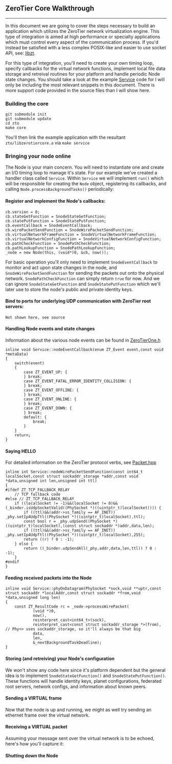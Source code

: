 ## ZeroTier Core Walkthrough
***

In this document we are going to cover the steps necessary to build an application which utilizes the ZeroTier network virtualization engine. This type of integration is aimed at high performance or specialty applications which must control every aspect of the communication process. If you'd instead be satisfied with a less complex POSIX-like and easier to use socket API, see: [libzt](https://github.com/zerotier/libzt).

For this type of integration, you'll need to create your own timing loop, specify callbacks for the virtual network functions, implement local file data storage and retreival routines for your platform and handle periodic Node state changes. You should take a look at the example [Service](Service.cpp) code for I will only be including the most relevant snippets in this document. There is more support code provided in the source files than I will show here.

### Building the core

```
git submodule init
git submodule update
cd zto
make core
```

You'll then link the example application with the resultant `zto/libzerotiercore.a` via `make service`

### Bringing your node online

The Node is your main concern. You will need to instantiate one and create an I/O timing loop to manage it's state. For our example we've created a handler class called `Service`. Within `Service` we will implement `run()` which will be responsible for creating the `Node` object, registering its callbacks, and calling `Node.processBackgroundTasks()` periodically:

#### Register and implement the Node's callbacks:

```
cb.version = 0;
cb.stateGetFunction = SnodeStateGetFunction;
cb.statePutFunction = SnodeStatePutFunction;
cb.eventCallback = SnodeEventCallback;
cb.wirePacketSendFunction = SnodeWirePacketSendFunction;
cb.virtualNetworkFrameFunction = SnodeVirtualNetworkFrameFunction;
cb.virtualNetworkConfigFunction = SnodeVirtualNetworkConfigFunction;
cb.pathCheckFunction = SnodePathCheckFunction;
cb.pathLookupFunction = SnodePathLookupFunction;
_node = new Node(this, (void*)0, &cb, now());
```

For basic operation you'll only need to implement `SnodeEventCallback` to monitor and act upon state changes in the node, and `SnodeWirePacketSendFunction` for sending the packets out onto the physical network. `SnodePathCheckFunction` can simply return `true` for now. And we can ignore `SnodeStateGetFunction` and `SnodeStatePutFunction` which we'll later use to store the node's public and private identity keys.

#### Bind to ports for underlying UDP communication with ZeroTier root servers:

```
Not shown here, see source
```

#### Handling Node events and state changes

Information about the various node events can be found in [ZeroTierOne.h](zto/include/ZeroTierOne.h)

```
inline void Service::nodeEventCallback(enum ZT_Event event,const void *metaData)
{
	switch(event)
	{
		case ZT_EVENT_UP: {
		} break;
		case ZT_EVENT_FATAL_ERROR_IDENTITY_COLLISION: {
		} break;
		case ZT_EVENT_OFFLINE: {
		} break;
		case ZT_EVENT_ONLINE: {
		} break;
		case ZT_EVENT_DOWN: {
		} break;
		default: {
			break;
		}
	}
	return;
}
```

#### Saying HELLO

For detailed information on the ZeroTier protocol verbs, see [Packet.hpp]()

```
inline int Service::nodeWirePacketSendFunction(const int64_t localSocket,const struct sockaddr_storage *addr,const void *data,unsigned int len,unsigned int ttl)
{
#ifdef ZT_TCP_FALLBACK_RELAY
	// TCP fallback code
#else // ZT_TCP_FALLBACK_RELAY
	if ((localSocket != -1)&&(localSocket != 0)&&(_binder.isUdpSocketValid((PhySocket *)((uintptr_t)localSocket)))) {
		if ((ttl)&&(addr->ss_family == AF_INET)) _phy.setIp4UdpTtl((PhySocket *)((uintptr_t)localSocket),ttl);
		const bool r = _phy.udpSend((PhySocket *)((uintptr_t)localSocket),(const struct sockaddr *)addr,data,len);
		if ((ttl)&&(addr->ss_family == AF_INET)) _phy.setIp4UdpTtl((PhySocket *)((uintptr_t)localSocket),255);
		return ((r) ? 0 : -1);
	} else {
		return ((_binder.udpSendAll(_phy,addr,data,len,ttl)) ? 0 : -1);
	}
#endif
}
```

#### Feeding received packets into the Node

```
inline void Service::phyOnDatagram(PhySocket *sock,void **uptr,const struct sockaddr *localAddr,const struct sockaddr *from,void *data,unsigned long len)
{
	const ZT_ResultCode rc = _node->processWirePacket(
			(void *)0,
			now(),
			reinterpret_cast<int64_t>(sock),
			reinterpret_cast<const struct sockaddr_storage *>(from), // Phy<> uses sockaddr_storage, so it'll always be that big
			data,
			len,
			&_nextBackgroundTaskDeadline);
}
```

#### Storing (and retreiving) your Node's configuration 

We won't show any code here since it's platform dependent but the general idea is to implement `SnodeStateGetFunction()` and `SnodeStatePutFunction()`. These functions will handle identity keys, planet configurations, federated root servers, network configs, and information about known peers. 

#### Sending a VIRTUAL frame

Now that the node is up and running, we might as well try sending an ethernet frame over the virtual network.

#### Receiving a VIRTUAL packet

Assuming your message sent over the virtual network is to be echoed, here's how you'll capture it:

#### Shutting down the Node